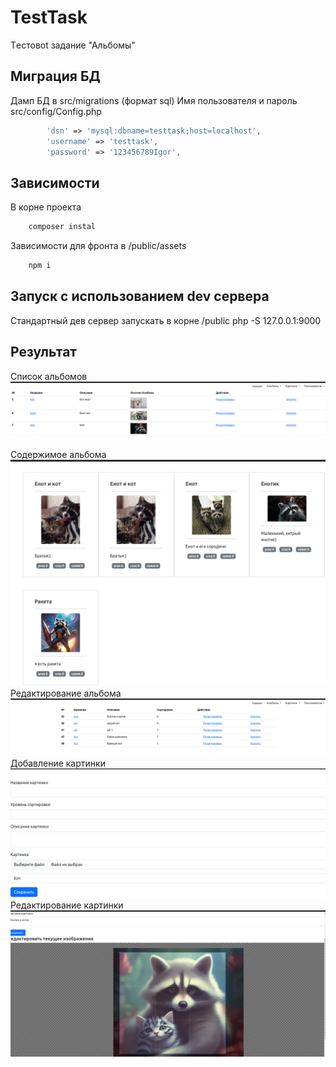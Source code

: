 # TestTask
Tестовоt задание "Альбомы"

## Миграция БД
Дамп БД в src/migrations (формат sql)
Имя пользователя и пароль src/config/Config.php
```php
        'dsn' => 'mysql:dbname=testtask;host=localhost',
        'username' => 'testtask',
        'password' => '123456789Igor',
```
## Зависимости
В корне проекта 
```bash
    composer instal
```
Зависимости для фронта в /public/assets

```bash
    npm i
```
## Запуск с использованием dev сервера
Стандартный дев сервер запускать в корне /public
php -S 127.0.0.1:9000

## Результат
Список альбомов
![Список альбомов !](readme/albums-list.png)

Содержимое альбома
![Содержимое альбома !](readme/album-show.png)
Редактирование альбома
![Редактирование альбома !](readme/albums-edit.png)
Добавление картинки
![Добавление картинки !](readme/pictures-add.png)
Редактирование картинки
![Редактирование картинки!](readme/pictures-edit.png)